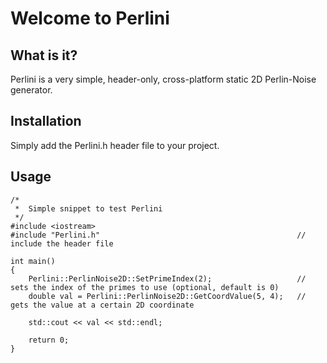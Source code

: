 # Welcome to Perlini
## What is it?
Perlini is a very simple, header-only, cross-platform static 2D Perlin-Noise generator.
## Installation
Simply add the Perlini.h header file to your project.
## Usage
```
/*
 *  Simple snippet to test Perlini
 */
#include <iostream>
#include "Perlini.h"                                            // include the header file

int main()
{
    Perlini::PerlinNoise2D::SetPrimeIndex(2);                   // sets the index of the primes to use (optional, default is 0)
    double val = Perlini::PerlinNoise2D::GetCoordValue(5, 4);   // gets the value at a certain 2D coordinate

    std::cout << val << std::endl;

    return 0;
}
